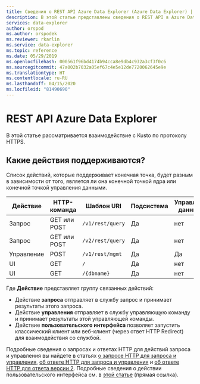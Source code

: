 ```yaml
---
title: Сведения о REST API Azure Data Explorer (Azure Data Explorer) | Документация Майкрософт
description: В этой статье представлены сведения о REST API в Azure Data Explorer.
services: data-explorer
author: orspod
ms.author: orspodek
ms.reviewer: rkarlin
ms.service: data-explorer
ms.topic: reference
ms.date: 05/29/2019
ms.openlocfilehash: 000561f96bd4174b94cca8e9db4c932a3cf3f0c6
ms.sourcegitcommit: 47a002b7032a05ef67c4e5e12de7720062645e9e
ms.translationtype: HT
ms.contentlocale: ru-RU
ms.lasthandoff: 04/15/2020
ms.locfileid: "81490690"
---
```

# <a name="azure-data-explorer-rest-api"></a>REST API Azure Data Explorer

В этой статье рассматривается взаимодействие с Kusto по протоколу HTTPS.

## <a name="what-actions-are-supported"></a>Какие действия поддерживаются?

Список действий, которые поддерживает конечная точка, будет разным в зависимости от того, является ли она конечной точкой ядра или конечной точкой управления данными.

|Действие         |HTTP-команда  |Шаблон URI             |Подсистема|Управление данными|Аутентификация?|
|---------------|-----------|-------------------------|------|---------------|---------------|
|Запрос          |GET или POST|`/v1/rest/query`         |Да   |нет             |Да            |
|Запрос          |GET или POST|`/v2/rest/query`         |Да   |нет             |Да            |
|Управление     |POST       |`/v1/rest/mgmt`          |Да   |Да            |Да            |
|UI             |GET        |`/`                      |Да   |нет             |нет             |
|UI             |GET        |`/{dbname}`              |Да   |нет             |нет             |

Где **Действие** представляет группу связанных действий:

* Действие **запроса** отправляет в службу запрос и принимает результаты этого запроса.
* Действие **управления** отправляет в службу управляющую команду и принимает результаты этой управляющей команды.
* Действие **пользовательского интерфейса** позволяет запустить классический клиент или веб-клиент (через ответ HTTP Redirect) для взаимодействия со службой.

Подробные сведения о запросах и ответах HTTP для действий запроса и управления вы найдете в статьях [о запросе HTTP для запроса и управления](./request.md), [об ответе HTTP для запроса и управления](./response.md) и [об ответе HTTP для ответа версии 2](./response2.md). Подробные сведения о действии пользовательского интерфейса см. в [этой статье](./deeplink.md) (прямая ссылка).